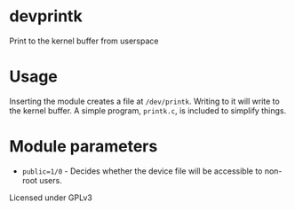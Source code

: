 # devprintk
Print to the kernel buffer from userspace
# Usage
Inserting the module creates a file at `/dev/printk`. Writing to it will write to the kernel buffer.
A simple program, `printk.c`, is included to simplify things.
# Module parameters
* `public=1/0` - Decides whether the device file will be accessible to non-root users.



Licensed under GPLv3
